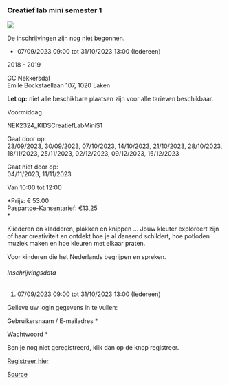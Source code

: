 ### Creatief lab mini semester 1

![](https://s3-eu-west-1.amazonaws.com/os-kwdo/prod/vgc/images/activity/6308bd400d4f3_NEK20_Cursussen_c_Wim_Wetsels-144.jpg)

De inschrijvingen zijn nog niet begonnen.

* 07/09/2023 09:00 tot 31/10/2023 13:00 (Iedereen)

2018 - 2019

GC Nekkersdal  
Emile Bockstaellaan 107, 1020 Laken

**Let op:** niet alle beschikbare plaatsen zijn voor alle tarieven beschikbaar.

Voormiddag

NEK2324\_KIDSCreatiefLabMiniS1

Gaat door op:  
23/09/2023, 30/09/2023, 07/10/2023, 14/10/2023, 21/10/2023, 28/10/2023, 18/11/2023, 25/11/2023, 02/12/2023, 09/12/2023, 16/12/2023

Gaat niet door op:  
04/11/2023, 11/11/2023

Van 10:00 tot 12:00

*Prijs: € 53.00  
Paspartoe-Kansentarief: €13,25  
*

Kliederen en kladderen, plakken en knippen ... Jouw kleuter exploreert zijn of haar creativiteit en ontdekt hoe je al dansend schildert, hoe potloden muziek maken en hoe kleuren met elkaar praten.

Voor kinderen die het Nederlands begrijpen en spreken.

###### Inschrijvingsdata

1.  07/09/2023 09:00 tot 31/10/2023 13:00 (Iedereen)

Gelieve uw login gegevens in te vullen:

Gebruikersnaam / E-mailadres \* 

Wachtwoord \* 

  

Ben je nog niet geregistreerd, klik dan op de knop registreer.

[Registreer hier](/registration)

[Source](https://tickets.vgc.be/activity/subscribe/NEK2324_KIDSCreatiefLabMiniS1)